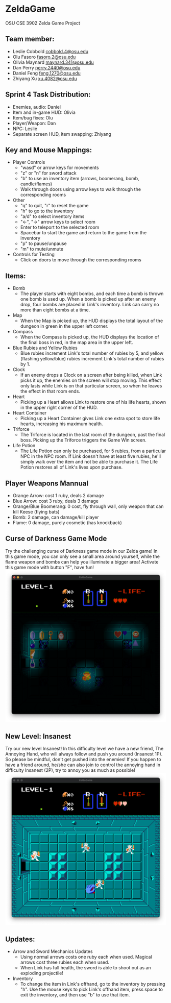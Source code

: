 # ZeldaGame
OSU CSE 3902 Zelda Game Project

## Team member:
- Leslie Cobbold	cobbold.4@osu.edu
- Olu Fasoro	    fasoro.2@osu.edu
- Olivia Maynard	maynard.341@osu.edu
- Dan Perry	      perry.2440@osu.edu
- Daniel Feng     feng.1270@osu.edu
- Zhiyang Xu      xu.4082@osu.edu

## Sprint 4 Task Distribution:
- Enemies, audio: Daniel
- Item and in-game HUD: Olivia
- Item/bug fixes: Olu
- Player/Weapon: Dan
- NPC: Leslie
- Separate screen HUD, item swapping: Zhiyang

## Key and Mouse Mappings:
- Player Controls
  - "wasd" or arrow keys for movements
  - "z" or "n" for sword attack
  - "b" to use an inventory item (arrows, boomerang, bomb, candle/flames)
  - Walk through doors using arrow keys to walk through the corresponding rooms
- Other
  - "q" to quit, "r" to reset the game
  - "h" to go to the inventory
  - "a/d" to select inventory items
  - "<-", "->" arrow keys to select room
  - Enter to teleport to the selected room
  - Spacebar to start the game and return to the game from the inventory
  - "p" to pause/unpause
  - "m" to mute/unmute
- Controls for Testing
  - Click on doors to move through the corresponding rooms

## Items:
- Bomb
  - The player starts with eight bombs, and each time a bomb is thrown one bomb is used up. When a bomb is picked up after an enemy drop, four bombs are placed in Link's inventory. Link can carry no more than eight bombs at a time.
- Map
  - When the Map is picked up, the HUD displays the total layout of the dungeon in green in the upper left corner.
- Compass
  - When the Compass is picked up, the HUD displays the location of the final boss in red, in the map area in the upper left.
- Blue Rubies and Yellow Rubies
  - Blue rubies increment Link's total number of rubies by 5, and yellow (flashing yellow/blue) rubies increment Link's total number of rubies by 1.
- Clock
  - If an enemy drops a Clock on a screen after being killed, when Link picks it up, the enemies on the screen will stop moving. This effect only lasts while Link is on that particular screen, so when he leaves the effect in that room ends.
- Heart
  - Picking up a Heart allows Link to restore one of his life hearts, shown in the upper right corner of the HUD.
- Heart Container
  - Picking up a Heart Container gives Link one extra spot to store life hearts, increasing his maximum health.
- Triforce
  - The Triforce is located in the last room of the dungeon, past the final boss. Picking up the Triforce triggers the Game Win screen.
- Life Potion
  - The Life Potion can only be purchased, for 5 rubies, from a particular NPC in the NPC room. If Link doesn't have at least five rubies, he'll simply walk over the item and not be able to purchase it. The Life Potion restores all of Link's lives upon purchase.

## Player Weapons Mannual
- Orange Arrow: cost 1 ruby, deals 2 damage
- Blue Arrow: cost 3 ruby, deals 3 damage
- Orange/Blue Boomerang: 0 cost, fly through wall, only weapon that can kill Keese (flying bats)
- Bomb: 2 damage, can damage/kill player
- Flame: 0 damage, purely cosmetic (has knockback) 

## Curse of Darkness Game Mode
Try the challenging curse of Darkness game mode in our Zelda game! In this game mode, you can only see a small area around yourself, while the flame weapon and bombs can help you illuminate a bigger area! Activate this game mode with button "F", have fun!
![curse of darkness visual](https://github.com/DeFisch/ZeldaGame/blob/main/README_img/darkness.png)

## New Level: Insanest
Try our new level Insanest! In this difficulty level we have a new friend, The Annoying Hand, who will always follow and push you around (Insanest 1P). So please be mindful, don't get pushed into the enemies! If you happen to have a friend around, he/she can also join to control the annoying hand in difficulty Insanest (2P), try to annoy you as much as possible!
![level insanest visual](https://github.com/DeFisch/ZeldaGame/blob/main/README_img/hand.png)

## Updates:
- Arrow and Sword Mechanics Updates
  - Using normal arrows costs one ruby each when used. Magical arrows cost three rubies each when used.
  - When Link has full health, the sword is able to shoot out as an exploding projectile!
- Inventory
  - To change the item in Link's offhand, go to the inventory by pressing "h". Use the mouse keys to pick Link's offhand item, press space to exit the inventory, and then use "b" to use that item. 

